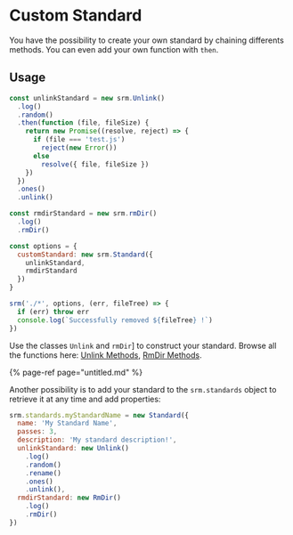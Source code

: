 # Custom Standard

You have the possibility to create your own standard by chaining differents methods. You can even add your own function with `then`.

## Usage

```javascript
const unlinkStandard = new srm.Unlink()
  .log()
  .random()
  .then(function (file, fileSize) {
    return new Promise((resolve, reject) => {
      if (file === 'test.js')
        reject(new Error())
      else
        resolve({ file, fileSize })
    })
  })
  .ones()
  .unlink()

const rmdirStandard = new srm.rmDir()
  .log()
  .rmDir()

const options = {
  customStandard: new srm.Standard({
    unlinkStandard,
    rmdirStandard
  })
}

srm('./*', options, (err, fileTree) => {
  if (err) throw err
  console.log(`Successfully removed ${fileTree} !`)
})
```

Use the classes `Unlink` and `rmDir`\] to construct your standard. Browse all the functions here: [Unlink Methods](unlink-methods.md), [RmDir Methods](rmdir-methods.md).

{% page-ref page="untitled.md" %}

Another possibility is to add your standard to the `srm.standards` object to retrieve it at any time and add properties:

```javascript
srm.standards.myStandardName = new Standard({
  name: 'My Standard Name',
  passes: 3,
  description: 'My standard description!',
  unlinkStandard: new Unlink()
    .log()
    .random()
    .rename()
    .ones()
    .unlink(),
  rmdirStandard: new RmDir()
    .log()
    .rmDir()
})
```

